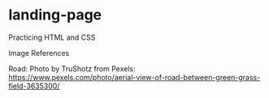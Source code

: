 # landing-page
Practicing HTML and CSS

Image References

Road: Photo by TruShotz from Pexels: https://www.pexels.com/photo/aerial-view-of-road-between-green-grass-field-3635300/

